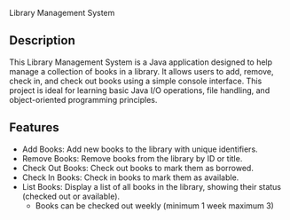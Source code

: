 Library Management System

Description
------------

This Library Management System is a Java application designed to help manage a collection of books in a library. It allows users to add, remove, check in, and check out books using a simple console interface. 
This project is ideal for learning basic Java I/O operations, file handling, and object-oriented programming principles.

Features
---------
* Add Books: Add new books to the library with unique identifiers.
* Remove Books: Remove books from the library by ID or title.
* Check Out Books: Check out books to mark them as borrowed.
* Check In Books: Check in books to mark them as available.
* List Books: Display a list of all books in the library, showing their status (checked out or available).
    * Books can be checked out weekly (minimum 1 week maximum 3)  

